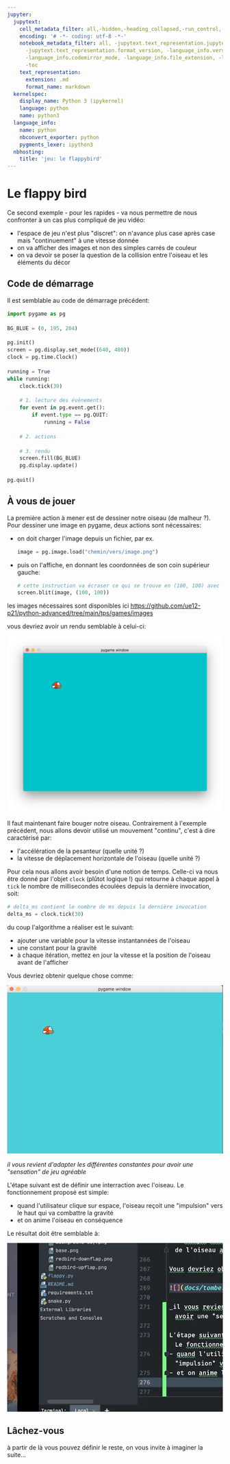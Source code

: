 ```yaml
---
jupyter:
  jupytext:
    cell_metadata_filter: all,-hidden,-heading_collapsed,-run_control,-trusted
    encoding: '# -*- coding: utf-8 -*-'
    notebook_metadata_filter: all, -jupytext.text_representation.jupytext_version,
      -jupytext.text_representation.format_version, -language_info.version, -language_info.codemirror_mode.version,
      -language_info.codemirror_mode, -language_info.file_extension, -language_info.mimetype,
      -toc
    text_representation:
      extension: .md
      format_name: markdown
  kernelspec:
    display_name: Python 3 (ipykernel)
    language: python
    name: python3
  language_info:
    name: python
    nbconvert_exporter: python
    pygments_lexer: ipython3
  nbhosting:
    title: 'jeu: le flappybird'
---
```


<!-- #region tags=["level_intermediate"] -->
# Le flappy bird
<!-- #endregion -->

Ce second exemple - pour les rapides - va nous permettre de nous confronter à un cas plus compliqué de jeu vidéo:
- l'espace de jeu n'est plus "discret": on n'avance plus case après case mais "continuement" à une vitesse donnée
- on va afficher des images et non des simples carrés de couleur
- on va devoir se poser la question de la collision entre l'oiseau et les éléments du décor


## Code de démarrage

Il est semblable au code de démarrage précédent:

```python
import pygame as pg

BG_BLUE = (0, 195, 204)

pg.init()
screen = pg.display.set_mode((640, 480))
clock = pg.time.Clock()

running = True
while running:
    clock.tick(30)

    # 1. lecture des évênements
    for event in pg.event.get():
        if event.type == pg.QUIT:
            running = False

    # 2. actions

    # 3. rendu
    screen.fill(BG_BLUE)
    pg.display.update()

pg.quit()
```

## À vous de jouer

La première action à mener est de dessiner notre oiseau (de malheur ?).
Pour dessiner une image en pygame, deux actions sont nécessaires:

- on doit charger l'image depuis un fichier, par ex.
  ```python
  image = pg.image.load("chemin/vers/image.png")
  ```
- puis on l'affiche, en donnant les coordonnées de son coin supérieur gauche:
  ```python
  # cette instruction va écraser ce qui se trouve en (100, 100) avec l'image
  screen.blit(image, (100, 100))
  ```

les images nécessaires sont disponibles ici
https://github.com/ue12-p21/python-advanced/tree/main/tps/games/images


vous devriez avoir un rendu semblable à celui-ci:

![](media/oiseau.png)

Il faut maintenant faire bouger notre oiseau.
Contrairement à l'exemple précédent, nous allons devoir utilisé un mouvement "continu", c'est à dire caractérisé par:
- l'accélération de la pesanteur (quelle unité ?)
- la vitesse de déplacement horizontale de l'oiseau (quelle unité ?)

Pour cela nous allons avoir besoin d'une notion de temps. Celle-ci va nous être donné par l'objet `clock` (plûtot logique !) qui retourne à chaque appel à `tick` le nombre de millisecondes écoulées depuis la dernière invocation, soit:

```python
# delta_ms contient le nombre de ms depuis la dernière invocation
delta_ms = clock.tick(30)
```

du coup l'algorithme a réaliser est le suivant:
- ajouter une variable pour la vitesse instantannées de l'oiseau
- une constant pour la gravité
- à chaque itération, mettez en jour la vitesse et la position de l'oiseau avant de l'afficher

Vous devriez obtenir quelque chose comme:

![](media/tombe.gif)

_il vous revient d'adapter les différentes constantes pour avoir une "sensation" de jeu agréable_


L'étape suivant est de définir une interraction avec l'oiseau. Le fonctionnement proposé est simple:
- quand l'utilisateur clique sur espace, l'oiseau reçoit une "impulsion" vers le haut qui va combattre la gravité
- et on anime l'oiseau en conséquence

Le résultat doit être semblable à:

![](media/hophop.gif)


## Lâchez-vous

à partir de là vous pouvez définir le reste, on vous invite à imaginer la suite...
